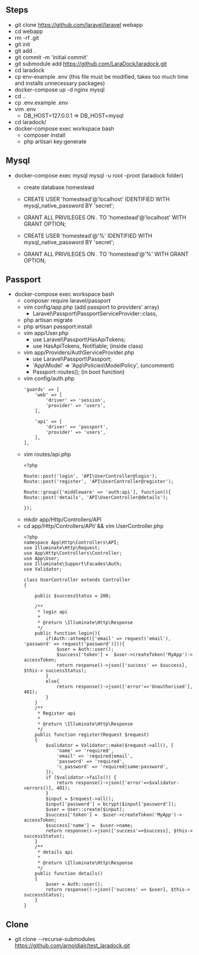 ## Steps

- git clone https://github.com/laravel/laravel webapp
- cd webapp
- rm -rf .git
- git init
- git add .
- git commit -m 'initial commit'
- git submodule add https://github.com/LaraDock/laradock.git
- cd laradock
- cp env-example .env (this file must be modified, takes too much time and installs unnecessary packages)
- docker-compose up -d nginx mysql
- cd ..
- cp .env.example .env
- vim .env
  - DB_HOST=127.0.0.1 => DB_HOST=mysql
- cd laradock/
- docker-compose exec workspace bash
  - composer install
  - php artisan key:generate

## Mysql

- docker-compose exec mysql mysql -u root -proot (laradock folder)
  - create database homestead
  - CREATE USER 'homestead'@'localhost' IDENTIFIED WITH mysql_native_password BY 'secret';
  - GRANT ALL PRIVILEGES ON *.* TO 'homestead'@'localhost' WITH GRANT OPTION;

  - CREATE USER 'homestead'@'%' IDENTIFIED WITH mysql_native_password BY 'secret';
  - GRANT ALL PRIVILEGES ON *.* TO 'homestead'@'%' WITH GRANT OPTION;



## Passport
- docker-compose exec workspace bash
  - composer require laravel/passport
  - vim config/app.php (add passport to providers' array)
    - Laravel\Passport\PassportServiceProvider::class,
  - php artisan migrate
  - php artisan passport:install
  - vim app/User.php
    - use Laravel\Passport\HasApiTokens;
    - use HasApiTokens, Notifiable; (inside class)
  - vim app/Providers/AuthServiceProvider.php
    - use Laravel\Passport\Passport;
    - 'App\Model' => 'App\Policies\ModelPolicy', (uncomment)
    - Passport::routes(); (in boot function)
  - vim config/auth.php
    ```
    'guards' => [
        'web' => [
            'driver' => 'session',
            'provider' => 'users',
        ],

        'api' => [
            'driver' => 'passport',
            'provider' => 'users',
        ],
    ],
    ```
  - vim routes/api.php 
    ```
    <?php

    Route::post('login', 'API\UserController@login');
    Route::post('register', 'API\UserController@register');

    Route::group(['middleware' => 'auth:api'], function(){
    Route::post('details', 'API\UserController@details');

    });
    ```
  - mkdir app/Http/Controllers/API
  - cd app/Http/Controllers/API/ && vim UserController.php
    ```
    <?php
    namespace App\Http\Controllers\API;
    use Illuminate\Http\Request; 
    use App\Http\Controllers\Controller; 
    use App\User; 
    use Illuminate\Support\Facades\Auth; 
    use Validator;

    class UserController extends Controller 
    {

        public $successStatus = 200;

        /** 
         * login api 
         * 
         * @return \Illuminate\Http\Response 
         */ 
        public function login(){ 
            if(Auth::attempt(['email' => request('email'), 'password' => request('password')])){ 
                $user = Auth::user(); 
                $success['token'] =  $user->createToken('MyApp')-> accessToken; 
                return response()->json(['success' => $success], $this-> successStatus); 
            } 
            else{ 
                return response()->json(['error'=>'Unauthorised'], 401); 
            } 
        }
        /** 
         * Register api 
         * 
         * @return \Illuminate\Http\Response 
         */ 
        public function register(Request $request) 
        { 
            $validator = Validator::make($request->all(), [ 
                'name' => 'required', 
                'email' => 'required|email', 
                'password' => 'required', 
                'c_password' => 'required|same:password', 
            ]);
            if ($validator->fails()) { 
                return response()->json(['error'=>$validator->errors()], 401);            
            }
            $input = $request->all(); 
            $input['password'] = bcrypt($input['password']); 
            $user = User::create($input); 
            $success['token'] =  $user->createToken('MyApp')-> accessToken; 
            $success['name'] =  $user->name;
            return response()->json(['success'=>$success], $this-> successStatus); 
        }
        /** 
         * details api 
         * 
         * @return \Illuminate\Http\Response 
         */ 
        public function details() 
        { 
            $user = Auth::user(); 
            return response()->json(['success' => $user], $this-> successStatus); 
        } 
    }
    ```

## Clone

- git clone --recurse-submodules https://github.com/arnoldjair/test_laradock.git
